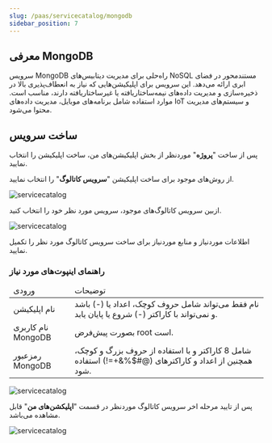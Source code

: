 ```yaml
---
slug: /paas/servicecatalog/mongodb
sidebar_position: 7
---
```


## معرفی MongoDB
سرویس MongoDB راه‌حلی برای مدیریت دیتابیس‌های NoSQL مستندمحور در فضای ابری ارائه می‌دهد. این سرویس  برای اپلیکیشن‌هایی که نیاز به انعطاف‌پذیری بالا در ذخیره‌سازی و مدیریت داده‌های نیمه‌ساختاریافته یا غیرساختاریافته دارند، مناسب است. موارد استفاده شامل برنامه‌های موبایل، مدیریت داده‌های IoT و سیستم‌های مدیریت محتوا می‌شود.


## ساخت سرویس
پس از ساخت "**پروژه**" موردنظر از بخش اپلیکیشن‌های من، ساخت اپلیکیشن را انتخاب نمایید.

از روش‌های موجود برای ساخت اپلیکیشن "**سرویس کاتالوگ**" را انتخاب نمایید.

![servicecatalog](/img/servicecatalog/servicecatalog00.png)

ازبین سرویس کاتالوگ‌های موجود، سرویس مورد نظر خود را انتخاب کنید.

![servicecatalog](/img/servicecatalog/servicecatalog0.png)

اطلاعات موردنیاز و منابع موردنیاز برای ساخت سرویس کاتالوگ مورد نظر را تکمیل نمایید.

### راهنمای اینپوت‌های مورد نیاز

<table>
    <thead>
        <tr>
            <td>ورودی</td>
            <td>توضیحات</td>
        </tr>
    </thead>
    <tbody>
        <tr>
            <td>نام اپلیکیشن</td>
            <td>نام فقط می‌تواند شامل حروف کوچک، اعداد یا (-) باشد و نمی‌تواند با کاراکتر (-) شروع یا پایان یابد.</td>
        </tr>
        <tr>
            <td>نام کاربری MongoDB</td>
            <td>بصورت پیش‌فرض root است.</td>
        </tr>
        <tr>
            <td>رمزعبور MongoDB</td>
            <td>شامل 8 کاراکتر و با استفاده از حروف بزرگ و کوچک، همچنین از اعداد و کاراکتر‌های (@#$%&+=!) استفاده شود.</td>
        </tr>
    </tbody>
</table>

![servicecatalog](/img/servicecatalog/servicecatalog13.png)

 پس از تایید مرحله اخر سرویس کاتالوگ موردنظر در قسمت "**اپلیکشن‌های من**" قابل مشاهده می‌باشد.
 
 ![servicecatalog](/img/servicecatalog/servicecatalog14.png)

